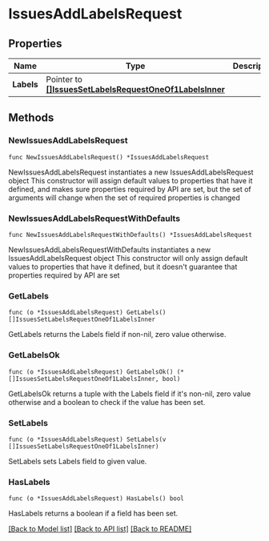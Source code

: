 # IssuesAddLabelsRequest

## Properties

Name | Type | Description | Notes
------------ | ------------- | ------------- | -------------
**Labels** | Pointer to [**[]IssuesSetLabelsRequestOneOf1LabelsInner**](IssuesSetLabelsRequestOneOf1LabelsInner.md) |  | [optional] 

## Methods

### NewIssuesAddLabelsRequest

`func NewIssuesAddLabelsRequest() *IssuesAddLabelsRequest`

NewIssuesAddLabelsRequest instantiates a new IssuesAddLabelsRequest object
This constructor will assign default values to properties that have it defined,
and makes sure properties required by API are set, but the set of arguments
will change when the set of required properties is changed

### NewIssuesAddLabelsRequestWithDefaults

`func NewIssuesAddLabelsRequestWithDefaults() *IssuesAddLabelsRequest`

NewIssuesAddLabelsRequestWithDefaults instantiates a new IssuesAddLabelsRequest object
This constructor will only assign default values to properties that have it defined,
but it doesn't guarantee that properties required by API are set

### GetLabels

`func (o *IssuesAddLabelsRequest) GetLabels() []IssuesSetLabelsRequestOneOf1LabelsInner`

GetLabels returns the Labels field if non-nil, zero value otherwise.

### GetLabelsOk

`func (o *IssuesAddLabelsRequest) GetLabelsOk() (*[]IssuesSetLabelsRequestOneOf1LabelsInner, bool)`

GetLabelsOk returns a tuple with the Labels field if it's non-nil, zero value otherwise
and a boolean to check if the value has been set.

### SetLabels

`func (o *IssuesAddLabelsRequest) SetLabels(v []IssuesSetLabelsRequestOneOf1LabelsInner)`

SetLabels sets Labels field to given value.

### HasLabels

`func (o *IssuesAddLabelsRequest) HasLabels() bool`

HasLabels returns a boolean if a field has been set.


[[Back to Model list]](../README.md#documentation-for-models) [[Back to API list]](../README.md#documentation-for-api-endpoints) [[Back to README]](../README.md)


